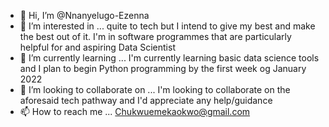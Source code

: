 - 👋 Hi, I’m @Nnanyelugo-Ezenna
- 👀 I’m interested in ... quite to tech but I intend to give my best and make the best out of it. I'm in software programmes that are particularly helpful for and aspiring Data Scientist
- 🌱 I’m currently learning ... I'm currently learning basic data science tools and I plan to begin Python programming by the first week og January 2022
- 💞️ I’m looking to collaborate on ... I'm looking to collaborate on the aforesaid tech pathway and I'd appreciate any help/guidance
- 📫 How to reach me ... Chukwuemekaokwo@gmail.com
<!---
Nnanyelugo-Ezenna/Nnanyelugo-Ezenna is a ✨ special ✨ repository because its `README.md` (this file) appears on your GitHub profile.
You can click the Preview link to take a look at your changes.
--->
